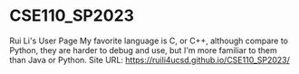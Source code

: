 # CSE110_SP2023
Rui Li's User Page
My favorite language is C, or C++, although compare to Python, they are harder to debug and use, but I'm more familiar to them than Java or Python.
Site URL: https://ruili4ucsd.github.io/CSE110_SP2023/
